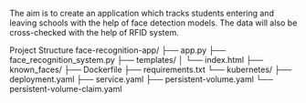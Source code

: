 The aim is to create an application which tracks students entering and leaving schools with the help of face detection models.
The data will also be cross-checked with the help of RFID system.

Project Structure
face-recognition-app/
├── app.py
├── face_recognition_system.py
├── templates/
│   └── index.html
├── known_faces/
├── Dockerfile
├── requirements.txt
└── kubernetes/
    ├── deployment.yaml
    ├── service.yaml
    ├── persistent-volume.yaml
    └── persistent-volume-claim.yaml
